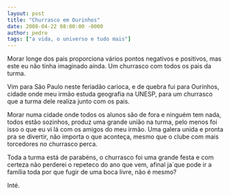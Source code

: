 ```yaml
---
layout: post
title: "Churrasco em Ourinhos"
date: 2008-04-22 08:00:00 -0000
author: pedro
tags: ["a vida, o universo e tudo mais"]
---
```

Morar longe dos pais proporciona vários pontos negativos e positivos, mas este eu não tinha imaginado ainda. Um churrasco com todos os pais da turma.

Vim para São Paulo neste feriadão carioca, e de quebra fui para Ourinhos, cidade onde meu irmão estuda geografia na UNESP, para um churrasco que a turma dele realiza junto com os pais.

Morar numa cidade onde todos os alunos são de fora e ninguém tem nada, todos estão sozinhos, produz uma grande união na turma, pelo menos foi isso o que eu vi lá com os amigos do meu irmão. Uma galera unida e pronta pra se divertir, não importa o que aconteça, mesmo que o clube com mais torcedores no churrasco perca.

Toda a turma está de parabéns, o churrasco foi uma grande festa e com certeza não perderei o repeteco do ano que vem, afinal ja´que pode ir a família toda por que fugir de uma boca livre, não é mesmo?

Inté.